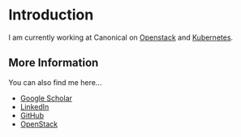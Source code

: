 # Introduction

I am currently working at Canonical on
[Openstack](https://ubuntu.com/openstack/what-is-openstack) and
[Kubernetes](https://ubuntu.com/kubernetes/what-is-kubernetes).

## More Information

You can also find me here...

- [Google Scholar](https://scholar.google.de/citations?user=B8UBOjQAAAAJ&hl=en)
- [LinkedIn](https://www.linkedin.com/in/nicolasbock1)
- [GitHub](https://github.com/nicolasbock)
- [OpenStack](https://www.stackalytics.io/?user_id=nicolasbock&release=all)
